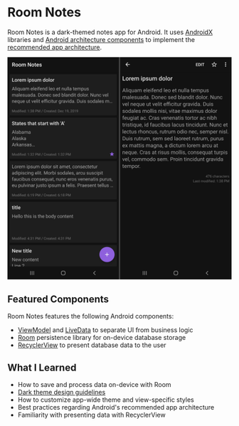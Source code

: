 # Room Notes

Room Notes is a dark-themed notes app for Android. It uses
[AndroidX](https://developer.android.com/jetpack/androidx/)
libraries and
[Android architecture components](https://developer.android.com/topic/libraries/architecture/)
to implement the
[recommended app architecture](https://developer.android.com/jetpack/docs/guide#recommended-app-arch).

[![Master-Detail Screenshot](docs/assets/master-detail.png)](docs/assets/master-detail.png)

## Featured Components

Room Notes features the following Android components:

- [ViewModel](https://developer.android.com/topic/libraries/architecture/viewmodel)
and
[LiveData](https://developer.android.com/topic/libraries/architecture/livedata)
to separate UI from business logic
- [Room](https://developer.android.com/training/data-storage/room/index.html)
persistence library for on-device database storage
- [RecyclerView](https://developer.android.com/guide/topics/ui/layout/recyclerview#structure)
to present database data to the user

## What I Learned

- How to save and process data on-device with Room
- [Dark theme design guidelines](https://www.material.io/design/color/dark-theme.html)
- How to customize app-wide theme and view-specific styles
- Best practices regarding Android's recommended app architecture
- Familiarity with presenting data with RecyclerView

